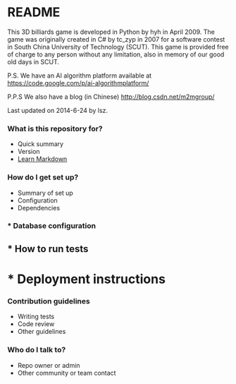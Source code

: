# README #

This 3D billiards game is developed in Python by hyh in April 2009. The game was originally created in C# by tc_zyp in 2007 for a software contest in South China University of Technology (SCUT).
This game is provided free of charge to any person without any limitation, also in memory of our good old days in SCUT.

P.S. We have an AI algorithm platform available at
https://code.google.com/p/ai-algorithmplatform/

P.P.S We also have a blog (in Chinese)
http://blog.csdn.net/m2mgroup/

Last updated on 2014-6-24 by lsz.


### What is this repository for? ###

* Quick summary
* Version
* [Learn Markdown](https://bitbucket.org/tutorials/markdowndemo)

### How do I get set up? ###

* Summary of set up
* Configuration
* Dependencies
### * Database configuration ###
## * How to run tests ##
# * Deployment instructions #

### Contribution guidelines ###

* Writing tests
* Code review
* Other guidelines

### Who do I talk to? ###

* Repo owner or admin
* Other community or team contact
